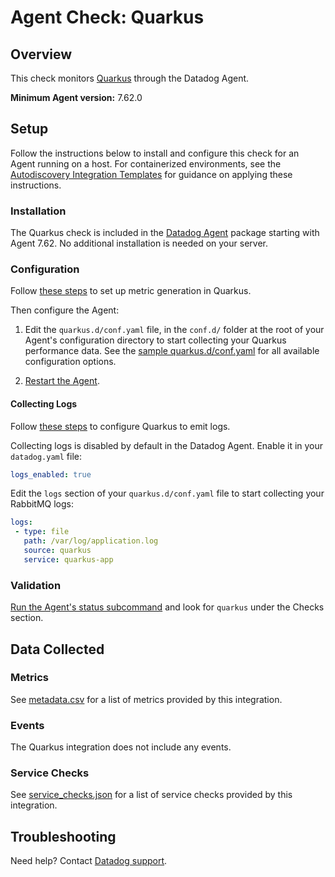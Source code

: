 # Agent Check: Quarkus

## Overview

This check monitors [Quarkus][1] through the Datadog Agent.

**Minimum Agent version:** 7.62.0

## Setup

Follow the instructions below to install and configure this check for an Agent running on a host. For containerized environments, see the [Autodiscovery Integration Templates][3] for guidance on applying these instructions.

### Installation

The Quarkus check is included in the [Datadog Agent][2] package starting with Agent 7.62.
No additional installation is needed on your server.

### Configuration

Follow [these steps][10] to set up metric generation in Quarkus.

Then configure the Agent:

1. Edit the `quarkus.d/conf.yaml` file, in the `conf.d/` folder at the root of your Agent's configuration directory to start collecting your Quarkus performance data. See the [sample quarkus.d/conf.yaml][4] for all available configuration options.

2. [Restart the Agent][5].

#### Collecting Logs

Follow [these steps][11] to configure Quarkus to emit logs.

Collecting logs is disabled by default in the Datadog Agent. Enable it in your `datadog.yaml` file:

   ```yaml
   logs_enabled: true
   ```

Edit the `logs` section of your `quarkus.d/conf.yaml` file to start collecting your RabbitMQ logs:

   ```yaml
   logs:
    - type: file
      path: /var/log/application.log
      source: quarkus
      service: quarkus-app
   ```

### Validation

[Run the Agent's status subcommand][6] and look for `quarkus` under the Checks section.

## Data Collected

### Metrics

See [metadata.csv][7] for a list of metrics provided by this integration.

### Events

The Quarkus integration does not include any events.

### Service Checks

See [service_checks.json][8] for a list of service checks provided by this integration.

## Troubleshooting

Need help? Contact [Datadog support][9].


[1]: https://quarkus.io/
[2]: /account/settings/agent/latest
[3]: https://docs.datadoghq.com/agent/kubernetes/integrations/
[4]: https://github.com/DataDog/integrations-core/blob/master/quarkus/datadog_checks/quarkus/data/conf.yaml.example
[5]: https://docs.datadoghq.com/agent/guide/agent-commands/#start-stop-and-restart-the-agent
[6]: https://docs.datadoghq.com/agent/guide/agent-commands/#agent-status-and-information
[7]: https://github.com/DataDog/integrations-core/blob/master/quarkus/metadata.csv
[8]: https://github.com/DataDog/integrations-core/blob/master/quarkus/assets/service_checks.json
[9]: https://docs.datadoghq.com/help/
[10]: https://quarkus.io/guides/telemetry-micrometer-tutorial
[11]: https://quarkus.io/guides/logging
